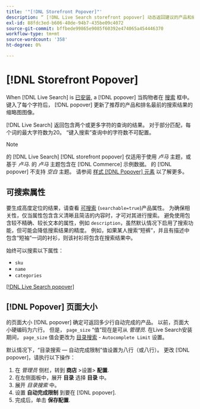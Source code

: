 ```yaml
---
title: '"[!DNL Storefront Popover]"'
description: “ [!DNL Live Search storefront popover] 动态返回建议的产品和缩略图。”
exl-id: 88fdc3ed-b606-40de-94b7-435be09c4072
source-git-commit: bffbede99865e9085f60392e474065a454446370
workflow-type: tm+mt
source-wordcount: '358'
ht-degree: 0%

---
```


# [!DNL Storefront Popover]

When [!DNL Live Search] is [已安装](install.md), a [!DNL popover] 当购物者在 [搜索](https://docs.magento.com/user-guide/catalog/search-quick.html) 框中。 键入了每个字符后， [!DNL popover] 更新了推荐的产品和排名最前的搜索结果的缩略图图像。

[!DNL Live Search] 返回包含两个或更多字符的查询的结果。 对于部分匹配，每个词的最大字符数为20。 “键入搜索”查询中的字符数不可配置。

>[!NOTE]
>
>的 [!DNL Live Search] [!DNL storefront popover] 仅适用于使用 *卢马* 主题，或基于 *卢马*. 的 *卢马* 主题包含在 [!DNL Commerce] 示例数据。 的 [!DNL popover] 不支持 *空白* 主题。 请参阅 [样式 [!DNL Popover] 元素](storefront-popover-styling.md) 以了解更多。

## 可搜索属性

要生成高度定位的结果，请查看 [可搜索](https://docs.magento.com/user-guide/stores/attributes-product.html#storefront-properties) (`searchable=true`)产品属性。 为确保相关性，仅当属性包含含义清晰且简洁的内容时，才可对其进行搜索。 避免使用包含较不精确、较长文本的属性，例如 `description`，虽然默认情况下启用了搜索功能，但可能会降低搜索结果的精度。 例如，如果某人搜索“短裤”，并且有描述中包含“短袖”一词的衬衫，则该衬衫将包含在搜索结果中。

始终可以搜索以下属性：

* `sku`
* `name`
* `categories`

[[!DNL Live Search popover]](assets/storefront-search-as-you-type.png)

## [!DNL Popover] 页面大小

的页面大小 [!DNL popover] 确定可返回多少行自动完成的产品。 以前，页面大小硬编码为六行。 但是， `page_size` “值”现在是可从 *管理员*. 在Live Search安装期间， `page_size` 值会更改为 [目录搜索](https://docs.magento.com/user-guide/configuration/catalog/catalog.html#catalog-search) - `Autocomplete Limit` 设置。

默认情况下，“目录搜索 — 自动完成限制”值设置为八行（或八行）。 更改 [!DNL popover]，请执行以下操作：

1. 在 *管理员* 侧栏，转到 **商店** >设置> **配置**.
1. 在左侧面板中，展开 **目录** 选择 **目录** 中。
1. 展开 *目录搜索* 中。
1. 设置 **自动完成限制** 到要在 [!DNL popover].
1. 完成后，单击 **保存配置**.
